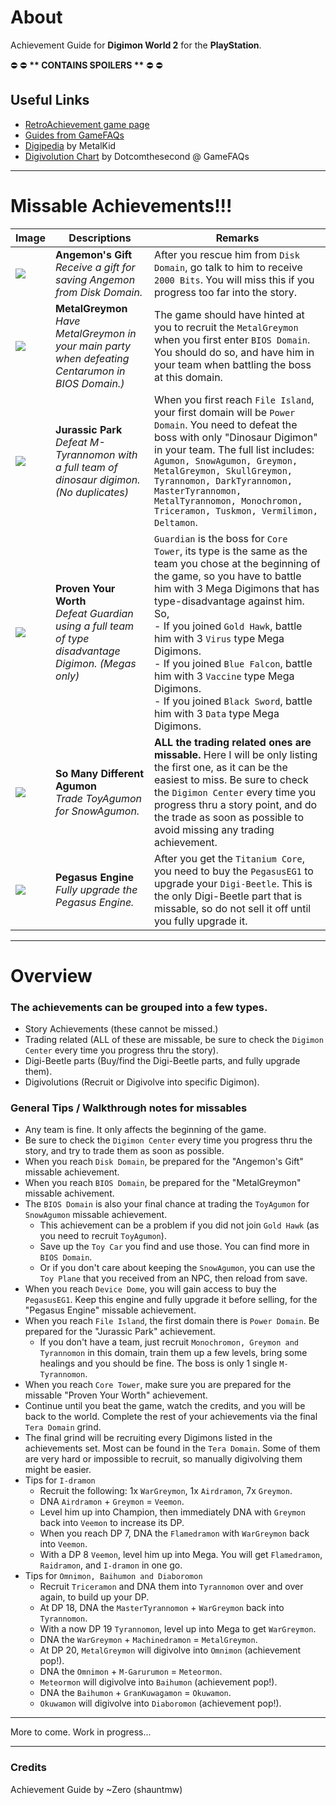 # About

Achievement Guide for **Digimon World 2** for the **PlayStation**.

:no_entry: :no_entry: **\*\* CONTAINS SPOILERS \*\*** :no_entry: :no_entry:

## Useful Links
* [RetroAchievement game page](https://retroachievements.org/game/11360)
* [Guides from GameFAQs](https://gamefaqs.gamespot.com/ps/437339-digimon-world-2/faqs)
* [Digipedia](http://dev.metalkid.info/DigimonWorld2/Digipedia) by MetalKid
* [Digivolution Chart](https://gamefaqs.gamespot.com/ps/437339-digimon-world-2/map/15095-digivolution-chart) by Dotcomthesecond @ GameFAQs

---
# Missable Achievements!!!

Image | Descriptions  | Remarks 
----- | ------------- | --------
![](https://s3-eu-west-1.amazonaws.com/i.retroachievements.org/Badge/138424.png) | **Angemon's Gift**<br>_Receive a gift for saving Angemon from Disk Domain._ | After you rescue him from `Disk Domain`, go talk to him to receive `2000 Bits`. You will miss this if you progress too far into the story.
![](https://s3-eu-west-1.amazonaws.com/i.retroachievements.org/Badge/136592.png) | **MetalGreymon**<br>_Have MetalGreymon in your main party when defeating Centarumon in BIOS Domain.)_ | The game should have hinted at you to recruit the `MetalGreymon` when you first enter `BIOS Domain`. You should do so, and have him in your team when battling the boss at this domain.
![](https://s3-eu-west-1.amazonaws.com/i.retroachievements.org/Badge/138505.png) | **Jurassic Park**<br>_Defeat M-Tyrannomon with a full team of dinosaur digimon. (No duplicates)_ | When you first reach `File Island`, your first domain will be `Power Domain`. You need to defeat the boss with only "Dinosaur Digimon" in your team. The full list includes: `Agumon, SnowAgumon, Greymon, MetalGreymon, SkullGreymon, Tyrannomon, DarkTyrannomon, MasterTyrannomon, MetalTyrannomon, Monochromon, Triceramon, Tuskmon, Vermilimon, Deltamon`.
![](https://s3-eu-west-1.amazonaws.com/i.retroachievements.org/Badge/138011.png) | **Proven Your Worth**<br>_Defeat Guardian using a full team of type disadvantage Digimon. (Megas only)_ | `Guardian` is the boss for `Core Tower`, its type is the same as the team you chose at the beginning of the game, so you have to battle him with 3 Mega Digimons that has type-disadvantage against him. So, <br>- If you joined `Gold Hawk`, battle him with 3 `Virus` type Mega Digimons.<br>- If you joined `Blue Falcon`, battle him with 3 `Vaccine` type Mega Digimons.<br>- If you joined `Black Sword`, battle him with 3 `Data` type Mega Digimons.
![](https://s3-eu-west-1.amazonaws.com/i.retroachievements.org/Badge/136582.png) | **So Many Different Agumon**<br>_Trade ToyAgumon for SnowAgumon._ | **ALL the trading related ones are missable.** Here I will be only listing the first one, as it can be the easiest to miss. Be sure to check the `Digimon Center` every time you progress thru a story point, and do the trade as soon as possible to avoid missing any trading achievement.
![](https://s3-eu-west-1.amazonaws.com/i.retroachievements.org/Badge/134307.png) | **Pegasus Engine**<br>_Fully upgrade the Pegasus Engine._ | After you get the `Titanium Core`, you need to buy the `PegasusEG1` to upgrade your `Digi-Beetle`. This is the only Digi-Beetle part that is missable, so do not sell it off until you fully upgrade it.

---
# Overview

### The achievements can be grouped into a few types.

- Story Achievements (these cannot be missed.)
- Trading related (ALL of these are missable, be sure to check the `Digimon Center` every time you progress thru the story).
- Digi-Beetle parts (Buy/find the Digi-Beetle parts, and fully upgrade them).
- Digivolutions (Recruit or Digivolve into specific Digimon).

### General Tips / Walkthrough notes for missables

- Any team is fine. It only affects the beginning of the game.
- Be sure to check the `Digimon Center` every time you progress thru the story, and try to trade them as soon as possible.
- When you reach `Disk Domain`, be prepared for the "Angemon's Gift" missable achievement.
- When you reach `BIOS Domain`, be prepared for the "MetalGreymon" missable achivement.
- The `BIOS Domain` is also your final chance at trading the `ToyAgumon` for `SnowAgumon` missable achievement.
    - This achievement can be a problem if you did not join `Gold Hawk` (as you need to recruit `ToyAgumon`).
    - Save up the `Toy Car` you find and use those. You can find more in `BIOS Domain`.
    - Or if you don't care about keeping the `SnowAgumon`, you can use the `Toy Plane` that you received from an NPC, then reload from save.
- When you reach `Device Dome`, you will gain access to buy the `PegasusEG1`. Keep this engine and fully upgrade it before selling, for the "Pegasus Engine" missable achievement.
- When you reach `File Island`, the first domain there is `Power Domain`. Be prepared for the "Jurassic Park" achievement.
    - If you don't have a team, just recruit `Monochromon, Greymon and Tyrannomon` in this domain, train them up a few levels, bring some healings and you should be fine. The boss is only 1 single `M-Tyrannomon`.
- When you reach `Core Tower`, make sure you are prepared for the missable "Proven Your Worth" achievement.
- Continue until you beat the game, watch the credits, and you will be back to the world. Complete the rest of your achievements via the final `Tera Domain` grind.
- The final grind will be recruiting every Digimons listed in the achievements set. Most can be found in the `Tera Domain`. Some of them are very hard or impossible to recruit, so manually digivolving them might be easier.
- Tips for `I-dramon`
    - Recruit the following: 1x `WarGreymon`, 1x `Airdramon`, 7x `Greymon`.
    - DNA `Airdramon` + `Greymon` = `Veemon`.
    - Level him up into Champion, then immediately DNA with `Greymon` back into `Veemon` to increase its DP.
    - When you reach DP 7, DNA the `Flamedramon` with `WarGreymon` back into `Veemon`.
    - With a DP 8 `Veemon`, level him up into Mega. You will get `Flamedramon`, `Raidramon`, and `I-dramon` in one go.
- Tips for `Omnimon, Baihumon and Diaboromon`
    - Recruit `Triceramon` and DNA them into `Tyrannomon` over and over again, to build up your DP.
    - At DP 18, DNA the `MasterTyrannomon` + `WarGreymon` back into `Tyrannomon`.
    - With a now DP 19 `Tyrannomon`, level up into Mega to get `WarGreymon`.
    - DNA the `WarGreymon` + `Machinedramon` = `MetalGreymon`.
    - At DP 20, `MetalGreymon` will digivolve into `Omnimon` (achievement pop!).
    - DNA the `Omnimon` + `M-Garurumon` = `Meteormon`.
    - `Meteormon` will digivolve into `Baihumon` (achievement pop!).
    - DNA the `Baihumon` + `GranKuwagamon` = `Okuwamon`.
    - `Okuwamon` will digivolve into `Diaboromon` (achievement pop!).

---

More to come.
Work in progress...

---
### Credits
Achievement Guide by ~Zero (shauntmw)